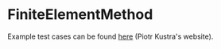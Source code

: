 # FiniteElementMethod

Example test cases can be found [here](http://home.agh.edu.pl/~pkustra/MES/TC_2d.pdf) (Piotr Kustra's website).

